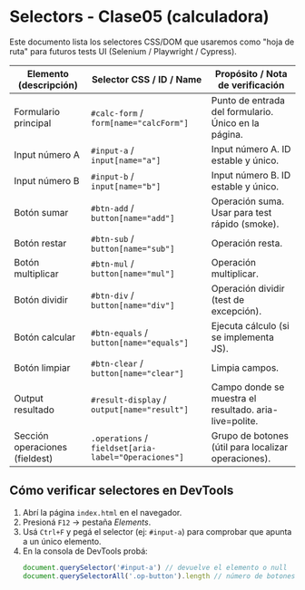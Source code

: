 # Selectors - Clase05 (calculadora)

Este documento lista los selectores CSS/DOM que usaremos como "hoja de ruta" para futuros tests UI (Selenium / Playwright / Cypress).

| Elemento (descripción)                  | Selector CSS / ID / Name                      | Propósito / Nota de verificación |
|-----------------------------------------|-----------------------------------------------|----------------------------------|
| Formulario principal                     | `#calc-form` / `form[name="calcForm"]`        | Punto de entrada del formulario. Único en la página. |
| Input número A                           | `#input-a` / `input[name="a"]`                | Input número A. ID estable y único. |
| Input número B                           | `#input-b` / `input[name="b"]`                | Input número B. ID estable y único. |
| Botón sumar                              | `#btn-add` / `button[name="add"]`             | Operación suma. Usar para test rápido (smoke). |
| Botón restar                             | `#btn-sub` / `button[name="sub"]`             | Operación resta. |
| Botón multiplicar                        | `#btn-mul` / `button[name="mul"]`             | Operación multiplicar. |
| Botón dividir                            | `#btn-div` / `button[name="div"]`             | Operación dividir (test de excepción). |
| Botón calcular                           | `#btn-equals` / `button[name="equals"]`       | Ejecuta cálculo (si se implementa JS). |
| Botón limpiar                            | `#btn-clear` / `button[name="clear"]`         | Limpia campos. |
| Output resultado                         | `#result-display` / `output[name="result"]`   | Campo donde se muestra el resultado. aria-live=polite. |
| Sección operaciones (fieldest)           | `.operations` / `fieldset[aria-label="Operaciones"]` | Grupo de botones (útil para localizar operaciones). |

## Cómo verificar selectores en DevTools
1. Abrí la página `index.html` en el navegador.  
2. Presioná `F12` → pestaña *Elements*.  
3. Usá `Ctrl+F` y pegá el selector (ej: `#input-a`) para comprobar que apunta a un único elemento.  
4. En la consola de DevTools probá:  
   ```js
   document.querySelector('#input-a') // devuelve el elemento o null
   document.querySelectorAll('.op-button').length // número de botones de operación
